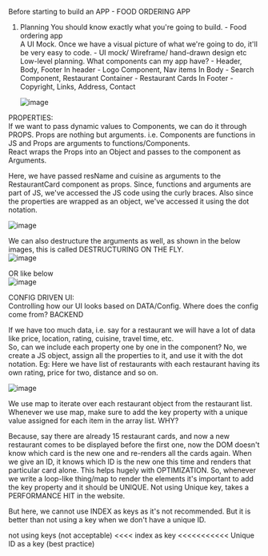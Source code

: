 Before starting to build an APP - FOOD ORDERING APP
1. Planning
     You should know exactly what you're going to build. - Food ordering app    
     A UI Mock. Once we have a visual picture of what we're going to do, it'll be very easy to code. - UI mock/ Wireframe/ hand-drawn design etc  
     Low-level planning. What components can my app have? - Header, Body, Footer
         In header - Logo Component, Nav items
         In Body - Search Component, Restaurant Container - Restaurant Cards
         In Footer - Copyright, Links, Address, Contact

   ![image](https://github.com/Gayathri229/NamasteReact/assets/60467364/17414fc4-c505-45a5-a18a-49d32df3563a)
  
  
PROPERTIES:  
If we want to pass dynamic values to Components, we can do it through PROPS. Props are nothing but arguments. i.e. Components are functions in JS and Props are arguments to functions/Components.  
React  wraps the Props into an Object and passes to the component as Arguments.

Here, we have passed resName and cuisine as arguments to the RestaurantCard component as props. Since, functions and arguments are part of JS, we've accessed the JS code using the curly braces. Also since the properties are wrapped as an object, we've accessed it using the dot notation.

![image](https://github.com/Gayathri229/NamasteReact/assets/60467364/c81e45f0-0158-426a-863d-cff6182413d6)

We can also destructure the arguments as well, as shown in the below images, this is called DESTRUCTURING ON THE FLY.  
![image](https://github.com/Gayathri229/NamasteReact/assets/60467364/07c14054-a806-4e94-9a75-58eb78053f74)

OR like below  
![image](https://github.com/Gayathri229/NamasteReact/assets/60467364/719743ad-f51e-4b78-8ddf-bdb663698bf6)


CONFIG DRIVEN UI:  
Controlling how our UI looks based on DATA/Config. Where does the config come from? BACKEND  
  
  
If we have too much data, i.e. say for a restaurant we will have a lot of data like price, location, rating, cuisine, travel time, etc.  
So, can we include each property one by one in the component? No, we create a JS object, assign all the properties to it, and use it with the dot notation.
Eg:  Here we have list of restaurants with each restaurant having its own rating, price for two, distance and so on.

![image](https://github.com/Gayathri229/NamasteReact/assets/60467364/55a64af8-7c95-4758-826c-e679af5e7cab)



We use map to iterate over each restaurant object from the restaurant list. Whenever we use map, make sure to add the key property with a unique value assigned for each item in the array list. WHY?  

Because, say there are already 15 restaurant cards, and now a new restaurant comes to be displayed before the first one, now the DOM doesn't know which card is the new one and re-renders all the cards again. When we give an ID, it knows which ID is the new one this time and renders that particular card alone. This helps hugely with OPTIMIZATION. So, whenever we write a loop-like thing/map to render the elements it's important to add the key property and it should be UNIQUE. Not using Unique key, takes a PERFORMANCE HIT in the website.

But here, we cannot use INDEX as keys as it's not recommended. But it is better than not using a key when we don't have a unique ID.

not using keys (not acceptable) <<<< index as key <<<<<<<<<<< Unique ID as a key (best practice)
